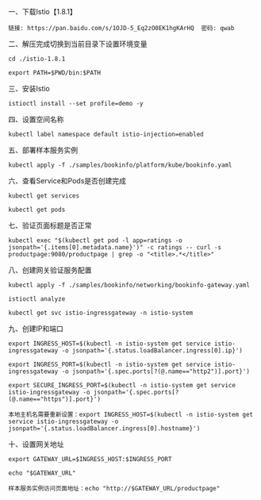 一、下载Istio【1.8.1】

    链接: https://pan.baidu.com/s/1OJD-5_Eq2zO0EK1hgKArHQ  密码: qwab
    
二、解压完成切换到当前目录下设置环境变量
     
    cd ./istio-1.8.1
    
    export PATH=$PWD/bin:$PATH
   
三、安装Istio

    istioctl install --set profile=demo -y
    
四、设置空间名称

    kubectl label namespace default istio-injection=enabled
    
五、部署样本服务实例

    kubectl apply -f ./samples/bookinfo/platform/kube/bookinfo.yaml
    
六、查看Service和Pods是否创建完成

    kubectl get services
    
    kubectl get pods
    
七、验证页面标题是否正常

    kubectl exec "$(kubectl get pod -l app=ratings -o jsonpath='{.items[0].metadata.name}')" -c ratings -- curl -s productpage:9080/productpage | grep -o "<title>.*</title>"
    
八、创建网关验证服务配置

    kubectl apply -f ./samples/bookinfo/networking/bookinfo-gateway.yaml
    
    istioctl analyze
    
    kubectl get svc istio-ingressgateway -n istio-system
    
九、创建IP和端口
 
    export INGRESS_HOST=$(kubectl -n istio-system get service istio-ingressgateway -o jsonpath='{.status.loadBalancer.ingress[0].ip}')
    
    export INGRESS_PORT=$(kubectl -n istio-system get service istio-ingressgateway -o jsonpath='{.spec.ports[?(@.name=="http2")].port}')
    
    export SECURE_INGRESS_PORT=$(kubectl -n istio-system get service istio-ingressgateway -o jsonpath='{.spec.ports[?(@.name=="https")].port}')
    
    本地主机名需要重新设置：export INGRESS_HOST=$(kubectl -n istio-system get service istio-ingressgateway -o jsonpath='{.status.loadBalancer.ingress[0].hostname}')
    
十、设置网关地址

    export GATEWAY_URL=$INGRESS_HOST:$INGRESS_PORT
    
    echo "$GATEWAY_URL"
    
    样本服务实例访问页面地址：echo "http://$GATEWAY_URL/productpage"

    